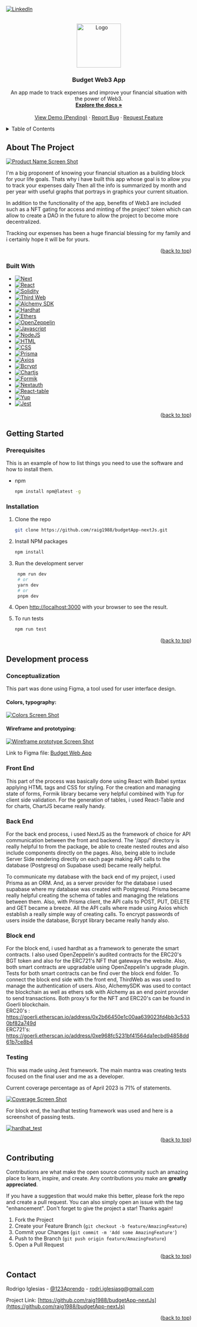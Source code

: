 <!-- Improved compatibility of back to top link: See: https://github.com/othneildrew/Best-README-Template/pull/73 -->
<a name="readme-top"></a>
<!--
*** Thanks for checking out the Best-README-Template. If you have a suggestion
*** that would make this better, please fork the repo and create a pull request
*** or simply open an issue with the tag "enhancement".
*** Don't forget to give the project a star!
*** Thanks again! Now go create something AMAZING! :D
-->



<!-- PROJECT SHIELDS -->
<!--
*** I'm using markdown "reference style" links for readability.
*** Reference links are enclosed in brackets [ ] instead of parentheses ( ).
*** See the bottom of this document for the declaration of the reference variables
*** for contributors-url, forks-url, etc. This is an optional, concise syntax you may use.
*** https://www.markdownguide.org/basic-syntax/#reference-style-links
-->
<!-- [![Forks][forks-shield]][forks-url]
[![Stargazers][stars-shield]][stars-url]
[![Issues][issues-shield]][issues-url]
[![MIT License][license-shield]][license-url] -->
[![LinkedIn][linkedin-shield]][linkedin-url]



<!-- PROJECT LOGO -->
<br />
<div align="center">
  <a href="https://github.com/raig1988/budgetApp-nextJs">
    <img src='./public/images/logo.png' alt="Logo" width="120">
  </a>

<h3 align="center">Budget Web3 App</h3>

  <p align="center">
    An app made to track expenses and improve your financial situation with the power of Web3.
    <br />
    <a href="https://github.com/raig1988/budgetApp-nextJs"><strong>Explore the docs »</strong></a>
    <br />
    <br />
    <a href="https://github.com/github_username/repo_name">View Demo (Pending)</a>
    ·
    <a href="https://github.com/raig1988/budgetApp-nextJs/issues">Report Bug</a>
    ·
    <a href="https://github.com/raig1988/budgetApp-nextJs/issues">Request Feature</a>
  </p>
</div>



<!-- TABLE OF CONTENTS -->
<details>
  <summary>Table of Contents</summary>
  <ol>
    <li>
      <a href="#about-the-project">About The Project</a>
      <ul>
        <li><a href="#built-with">Built With</a></li>
      </ul>
    </li>
    <li>
      <a href="#getting-started">Getting Started</a>
      <ul>
        <li><a href="#prerequisites">Prerequisites</a></li>
        <li><a href="#installation">Installation</a></li>
      </ul>
    </li>
    <li>
      <a href="#development-process">Development process</a>
      <ul>
        <li><a href="#conceptualization">Conceptualization</a></li>
        <li><a href="#front-end">Front End</a></li>
        <li><a href="#back-end">Back End</a></li>
        <li><a href="#back-end">Block End</a></li>
        <li><a href="#testing">Testing</a></li>
      </ul>
    </li>
    <!-- <li><a href="#usage">Usage</a></li> -->
    <!-- <li><a href="#roadmap">Roadmap</a></li> -->
    <li><a href="#contributing">Contributing</a></li>
    <!-- <li><a href="#license">License</a></li> -->
    <li><a href="#contact">Contact</a></li>
    <!-- <li><a href="#acknowledgments">Acknowledgments</a></li> -->
  </ol>
</details>



<!-- ABOUT THE PROJECT -->
## About The Project

[![Product Name Screen Shot][product-screenshot]](https://example.com)

I'm a big proponent of knowing your financial situation as a building block for your life goals. 
Thats why i have built this app whose goal is to allow you to track your expenses daily 
Then all the info is summarized by month and per year with useful graphs that portrays in graphics your current situation.

In addition to the functionality of the app, benefits of Web3 are included such as a NFT gating for access and minting of the project' token which can allow to create a DAO in the future to allow the project to become more decentralized.

Tracking our expenses has been a huge financial blessing for my family and i certainly hope it will be for yours.

<!-- Here's a blank template to get started: To avoid retyping too much info. Do a search and replace with your text editor for the following: `github_username`, `repo_name`, `twitter_handle`, `linkedin_username`, `email_client`, `email`, `project_title`, `project_description` -->

<p align="right">(<a href="#readme-top">back to top</a>)</p>



### Built With

* [![Next][Next.js]][Next-url]
* [![React][React.js]][React-url]
* [![Solidity][Solidity]][solidity-url]
* [![Third Web][Third Web]][thirdweb-url]
* [![Alchemy SDK][Alchemy SDK]][alchemy-url]
* [![Hardhat][Hardhat]][hardhat-url]
* [![Ethers][Ethers]][ethers-url]
* [![OpenZeppelin][openZeppelin]][openZeppelin-url]
* [![Javascript][Javascript]][Javascript-url]
* [![NodeJS][NodeJS]][NodeJS-url]
* [![HTML][HTML]][Html-url]
* [![CSS][CSS]][Css-url]
* [![Prisma][Prisma]][Prisma-url]
* [![Axios][Axios]][Axios-url]
* [![Bcrypt][Bcrypt]][Bcrypt-url]
* [![Chartjs][Chartjs]][Chartjs-url]
* [![Formik][Formik]][Formik-url]
* [![Nextauth][Nextauth]][Nextauth-url]
* [![React-table][React-table]][React-table-url]
* [![Yup][Yup]][Yup-url]
* [![Jest][Jest]][Jest-url]


<p align="right">(<a href="#readme-top">back to top</a>)</p>



<!-- GETTING STARTED -->
## Getting Started

### Prerequisites

This is an example of how to list things you need to use the software and how to install them.
* npm
  ```sh
  npm install npm@latest -g
  ```

### Installation

1. Clone the repo
   ```sh
   git clone https://github.com/raig1988/budgetApp-nextJs.git
   ```
2. Install NPM packages
   ```sh
   npm install
   ```
3. Run the development server
   ```sh
    npm run dev
    # or
    yarn dev
    # or
    pnpm dev
    ```
4. Open [http://localhost:3000](http://localhost:3000) with your browser to see the result.

5. To run tests
    ```sh
    npm run test
    ```

<p align="right">(<a href="#readme-top">back to top</a>)</p>



<!-- DEV PROCESS -->
## Development process

### Conceptualization

This part was done using Figma, a tool used for user interface design. 

#### Colors, typography:

[![Colors Screen Shot][colors-screenshot]]()

#### Wireframe and prototyping:

[![Wireframe prototype Screen Shot][wire-proto-screenshot]]()

Link to Figma file: [Budget Web App](https://www.figma.com/file/LAmC7CiS8g4JQ9iAuSdh3J/Financial-Planner-App-NextJS?node-id=0%3A1&t=TWwPxmKf4YvNvtUC-1)


### Front End

This part of the process was basically done using React with Babel syntax applying HTML tags and CSS for styling.
For the creation and managing state of forms, Formik library became very helpful combined with Yup for client side validation. For the generation of tables, i used React-Table and for charts, ChartJS became really handy.

### Back End

For the back end process, i used NextJS as the framework of choice for API communication between the front and backend.
The '/app/' directory is really helpful to from the package, be able to create nested routes and also include components directly on the pages.
Also, being able to include Server Side rendering directly on each page making API calls to the database (Postgresql on Supabase used) became really helpful.

To communicate my database with the back end of my project, i used Prisma as an ORM. And, as a server provider for the database i used supabase where my database was created with Postgresql. Prisma became really helpful creating the schema of tables and managing the relations between them. Also, with Prisma client, the API calls to POST, PUT, DELETE and GET became a breeze. All the API calls where made using Axios which establish a really simple way of creating calls. To encrypt passwords of users inside the database, Bcrypt library became really handy also.

### Block end

For the block end, i used hardhat as a framework to generate the smart contracts. I also used OpenZeppelin's audited contracts for the ERC20's BGT token and also for the ERC721's NFT that gateways the website. Also, both smart contracts are upgradable using OpenZeppelin's upgrade plugin. Tests for both smart contracts can be find over the block end folder. 
To connect the block end side with the front end, ThirdWeb as was used to manage the authentication of users. Also, AlchemySDK was used to contact the blockchain as well as ethers sdk with Alchemy as an end point provider to send transactions. Both proxy's for the NFT and ERC20's can be found in Goerli blockchain. <br>
ERC20's : https://goerli.etherscan.io/address/0x2b66450e1c00aa639023fd4bb3c5330bf82a749d <br>
ERC721's: https://goerli.etherscan.io/address/0xe968fc5231bf41564da1ecbd94858dd61b7ce8b4


### Testing

This was made using Jest framework. The main mantra was creating tests focused on the final user and me as a developer.

Current coverage percentage as of April 2023 is 71% of statements.

[![Coverage Screen Shot][coverage-screenshot]]()

For block end, the hardhat testing framework was used and here is a screenshot of passing tests.

[![hardhat_test][hardhatTest-screenshot]]()


<p align="right">(<a href="#readme-top">back to top</a>)</p>


<!-- USAGE EXAMPLES
## Usage

Use this space to show useful examples of how a project can be used. Additional screenshots, code examples and demos work well in this space. You may also link to more resources.

_For more examples, please refer to the [Documentation](https://example.com)_

<p align="right">(<a href="#readme-top">back to top</a>)</p> -->



<!-- ROADMAP
## Roadmap

- [ ] Feature 1
- [ ] Feature 2
- [ ] Feature 3
    - [ ] Nested Feature

See the [open issues](https://github.com/github_username/repo_name/issues) for a full list of proposed features (and known issues).

<p align="right">(<a href="#readme-top">back to top</a>)</p> -->



<!-- CONTRIBUTING -->
## Contributing

Contributions are what make the open source community such an amazing place to learn, inspire, and create. Any contributions you make are **greatly appreciated**.

If you have a suggestion that would make this better, please fork the repo and create a pull request. You can also simply open an issue with the tag "enhancement".
Don't forget to give the project a star! Thanks again!

1. Fork the Project
2. Create your Feature Branch (`git checkout -b feature/AmazingFeature`)
3. Commit your Changes (`git commit -m 'Add some AmazingFeature'`)
4. Push to the Branch (`git push origin feature/AmazingFeature`)
5. Open a Pull Request

<p align="right">(<a href="#readme-top">back to top</a>)</p>



<!-- LICENSE
## License

Distributed under the MIT License. See `LICENSE.txt` for more information.

<p align="right">(<a href="#readme-top">back to top</a>)</p> -->



<!-- CONTACT -->
## Contact

Rodrigo Iglesias - [@123Aprendo](https://twitter.com/123Aprendo) - rodri.iglesiasg@gmail.com

Project Link: [https://github.com/raig1988/budgetApp-nextJs](https://github.com/raig1988/budgetApp-nextJs)

<p align="right">(<a href="#readme-top">back to top</a>)</p>



<!-- ACKNOWLEDGMENTS
## Acknowledgments

* []()
* []()
* []()

<p align="right">(<a href="#readme-top">back to top</a>)</p> -->



<!-- MARKDOWN LINKS & IMAGES -->
<!-- https://www.markdownguide.org/basic-syntax/#reference-style-links -->

[contributors-url]: https://github.com/github_username/repo_name/graphs/contributors
[forks-shield]: https://img.shields.io/github/forks/github_username/repo_name.svg?style=for-the-badge
[forks-url]: https://github.com/github_username/repo_name/network/members
[stars-shield]: https://img.shields.io/github/stars/github_username/repo_name.svg?style=for-the-badge
[stars-url]: https://github.com/github_username/repo_name/stargazers
[issues-shield]: https://img.shields.io/github/issues/github_username/repo_name.svg?style=for-the-badge
[issues-url]: https://github.com/github_username/repo_name/issues
[license-shield]: https://img.shields.io/github/license/github_username/repo_name.svg?style=for-the-badge
[license-url]: https://github.com/github_username/repo_name/blob/master/LICENSE.txt
[linkedin-shield]: https://img.shields.io/badge/-LinkedIn-black.svg?style=for-the-badge&logo=linkedin&colorB=555
[linkedin-url]: https://www.linkedin.com/in/rodrigo-iglesias-giraldo-32281271/
[product-screenshot]: ./public/images/screenshot.png
[Next.js]: https://img.shields.io/badge/next.js-000000?style=for-the-badge&logo=nextdotjs&logoColor=white
[Next-url]: https://nextjs.org/
[React.js]: https://img.shields.io/badge/React-20232A?style=for-the-badge&logo=react&logoColor=61DAFB
[React-url]: https://reactjs.org/
[Javascript]: https://img.shields.io/badge/JavaScript-323330?style=for-the-badge&logo=javascript&logoColor=F7DF1E
[Javascript-url]: https://developer.mozilla.org/en-US/docs/Web/JavaScript
[HTML]: https://img.shields.io/badge/HTML5-E34F26?style=for-the-badge&logo=html5&logoColor=white
[Html-url]: https://developer.mozilla.org/en-US/docs/Web/HTML
[CSS]: https://img.shields.io/badge/CSS3-1572B6?style=for-the-badge&logo=css3&logoColor=white
[Css-url]: https://developer.mozilla.org/en-US/docs/Web/CSS
[NodeJS]: https://img.shields.io/badge/Node.js-43853D?style=for-the-badge&logo=node.js&logoColor=white
[NodeJS-url]: https://nodejs.org/en/about
[Prisma]: https://img.shields.io/badge/Prisma-3982CE?style=for-the-badge&logo=Prisma&logoColor=white
[Prisma-url]: https://www.prisma.io/
[Axios]: https://img.shields.io/badge/-AXIOS-grey?style=for-the-badge
[Axios-url]: https://axios-http.com/docs/intro
[Bcrypt]: https://img.shields.io/badge/-BCRYPT-grey?style=for-the-badge
[Bcrypt-url]: https://www.npmjs.com/package/bcrypt
[Chartjs]: https://img.shields.io/badge/-ChartJS-grey?style=for-the-badge
[Chartjs-url]: https://www.chartjs.org/
[Formik]: https://img.shields.io/badge/-Formik-grey?style=for-the-badge
[Formik-url]: https://formik.org/
[Nextauth]: https://img.shields.io/badge/-NextAuth-grey?style=for-the-badge
[Nextauth-url]: https://next-auth.js.org/
[React-table]: https://img.shields.io/badge/-React_Table-grey?style=for-the-badge
[React-table-url]: https://react-table-v7.tanstack.com/
[Yup]: https://img.shields.io/badge/-Yup-grey?style=for-the-badge
[Yup-url]: https://github.com/jquense/yup
[Jest]: https://img.shields.io/badge/Jest-323330?style=for-the-badge&logo=Jest&logoColor=white
[Jest-url]: https://jestjs.io/
[coverage-screenshot]: ./public/images/coverage_testing.png
[hardhatTest-screenshot]: ./public/images/hardhat_test.png
[colors-screenshot]: ./public/images/figma_colors.png
[wire-proto-screenshot]: ./public/images/wire_proto.png

[Solidity]: https://img.shields.io/badge/solidity-%3E%3D%200.8.18-lightgrey
[solidity-url]: https://soliditylang.org/
[Third Web]: https://img.shields.io/badge/Third%20Web--lightgrey
[thirdweb-url]: https://thirdweb.com/
[Alchemy SDK]: https://img.shields.io/badge/Alchemy%20SDK--lightgrey
[alchemy-url]: https://www.alchemy.com/
[Hardhat]: https://img.shields.io/badge/Hardhat--lightgrey
[hardhat-url]: https://hardhat.org/
[Ethers]: https://img.shields.io/badge/Ethers--lightgrey
[ethers-url]: https://ethers.org/
[openZeppelin]: https://img.shields.io/badge/Open%20Zeppelin--lightgrey
[openZeppelin-url]: https://www.openzeppelin.com/